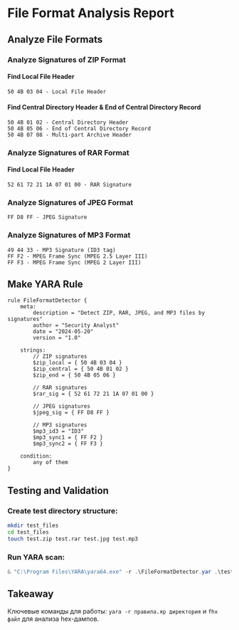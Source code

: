 # File Format Analysis Report

## Analyze File Formats

### Analyze Signatures of ZIP Format

#### Find Local File Header
```hex
50 4B 03 04 - Local File Header
```

#### Find Central Directory Header & End of Central Directory Record
```hex
50 4B 01 02 - Central Directory Header
50 4B 05 06 - End of Central Directory Record
50 4B 07 08 - Multi-part Archive Header
```

### Analyze Signatures of RAR Format

#### Find Local File Header
```hex
52 61 72 21 1A 07 01 00 - RAR Signature
```

### Analyze Signatures of JPEG Format
```hex
FF D8 FF - JPEG Signature
```

### Analyze Signatures of MP3 Format
```hex
49 44 33 - MP3 Signature (ID3 tag)
FF F2 - MPEG Frame Sync (MPEG 2.5 Layer III)
FF F3 - MPEG Frame Sync (MPEG 2 Layer III)
```

## Make YARA Rule

```yara
rule FileFormatDetector {
    meta:
        description = "Detect ZIP, RAR, JPEG, and MP3 files by signatures"
        author = "Security Analyst"
        date = "2024-05-20"
        version = "1.0"

    strings:
        // ZIP signatures
        $zip_local = { 50 4B 03 04 }
        $zip_central = { 50 4B 01 02 }
        $zip_end = { 50 4B 05 06 }
        
        // RAR signatures  
        $rar_sig = { 52 61 72 21 1A 07 01 00 }
        
        // JPEG signatures
        $jpeg_sig = { FF D8 FF }
        
        // MP3 signatures
        $mp3_id3 = "ID3"
        $mp3_sync1 = { FF F2 }
        $mp3_sync2 = { FF F3 }

    condition:
        any of them
}
```

## Testing and Validation

### Create test directory structure:
```bash
mkdir test_files
cd test_files
touch test.zip test.rar test.jpg test.mp3
```

### Run YARA scan:
```powershell
& "C:\Program Files\YARA\yara64.exe" -r .\FileFormatDetector.yar .\test_files\
```

## Takeaway

Ключевые команды для работы: `yara -r правила.яр директория` и `fhx файл` для анализа hex-дампов.
